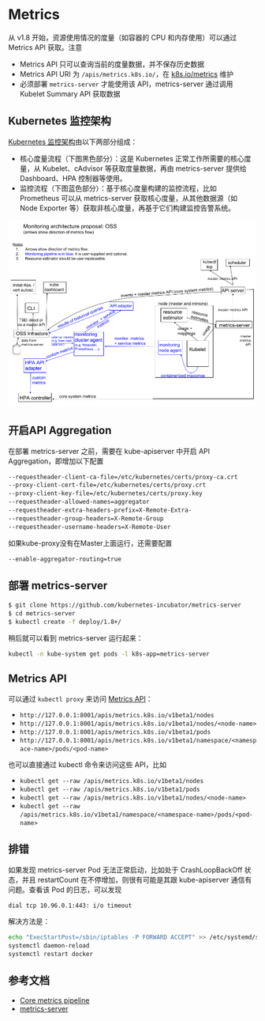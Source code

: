 # Metrics

从 v1.8 开始，资源使用情况的度量（如容器的 CPU 和内存使用）可以通过 Metrics API 获取。注意

- Metrics API 只可以查询当前的度量数据，并不保存历史数据
- Metrics API URI 为 `/apis/metrics.k8s.io/`，在 [k8s.io/metrics](https://github.com/kubernetes/metrics) 维护
- 必须部署 `metrics-server` 才能使用该 API，metrics-server 通过调用 Kubelet Summary API 获取数据

## Kubernetes 监控架构

[Kubernetes 监控架构](https://github.com/kubernetes/community/blob/master/contributors/design-proposals/instrumentation/monitoring_architecture.md)由以下两部分组成：

- 核心度量流程（下图黑色部分）：这是 Kubernetes 正常工作所需要的核心度量，从 Kubelet、cAdvisor 等获取度量数据，再由 metrics-server 提供给 Dashboard、HPA 控制器等使用。
- 监控流程（下图蓝色部分）：基于核心度量构建的监控流程，比如 Prometheus 可以从 metrics-server 获取核心度量，从其他数据源（如 Node Exporter 等）获取非核心度量，再基于它们构建监控告警系统。

![](images/monitoring_architecture.png)

## 开启API Aggregation

在部署 metrics-server 之前，需要在 kube-apiserver 中开启 API Aggregation，即增加以下配置

```sh
--requestheader-client-ca-file=/etc/kubernetes/certs/proxy-ca.crt
--proxy-client-cert-file=/etc/kubernetes/certs/proxy.crt
--proxy-client-key-file=/etc/kubernetes/certs/proxy.key
--requestheader-allowed-names=aggregator
--requestheader-extra-headers-prefix=X-Remote-Extra-
--requestheader-group-headers=X-Remote-Group
--requestheader-username-headers=X-Remote-User
```

如果kube-proxy没有在Master上面运行，还需要配置

```sh
--enable-aggregator-routing=true
```

## 部署 metrics-server

```sh
$ git clone https://github.com/kubernetes-incubator/metrics-server
$ cd metrics-server
$ kubectl create -f deploy/1.8+/
```

稍后就可以看到 metrics-server 运行起来：

```sh
kubectl -n kube-system get pods -l k8s-app=metrics-server
```

## Metrics API

可以通过 `kubectl proxy` 来访问 [Metrics API](https://github.com/kubernetes/community/blob/master/contributors/design-proposals/instrumentation/resource-metrics-api.md)：

- `http://127.0.0.1:8001/apis/metrics.k8s.io/v1beta1/nodes`
- `http://127.0.0.1:8001/apis/metrics.k8s.io/v1beta1/nodes/<node-name>`
- `http://127.0.0.1:8001/apis/metrics.k8s.io/v1beta1/pods`
- `http://127.0.0.1:8001/apis/metrics.k8s.io/v1beta1/namespace/<namespace-name>/pods/<pod-name>`

也可以直接通过 kubectl 命令来访问这些 API，比如

- `kubectl get --raw /apis/metrics.k8s.io/v1beta1/nodes`
- `kubectl get --raw /apis/metrics.k8s.io/v1beta1/pods`
- `kubectl get --raw /apis/metrics.k8s.io/v1beta1/nodes/<node-name>`
- `kubectl get --raw /apis/metrics.k8s.io/v1beta1/namespace/<namespace-name>/pods/<pod-name>`

## 排错

如果发现 metrics-server Pod 无法正常启动，比如处于 CrashLoopBackOff 状态，并且 restartCount 在不停增加，则很有可能是其跟 kube-apiserver 通信有问题。查看该 Pod 的日志，可以发现

```sh
dial tcp 10.96.0.1:443: i/o timeout
```

解决方法是：

```sh
echo "ExecStartPost=/sbin/iptables -P FORWARD ACCEPT" >> /etc/systemd/system/docker.service.d/exec_start.conf
systemctl daemon-reload
systemctl restart docker
```

## 参考文档

- [Core metrics pipeline](https://kubernetes.io/docs/tasks/debug-application-cluster/core-metrics-pipeline/)
- [metrics-server](https://github.com/kubernetes-incubator/metrics-server)
